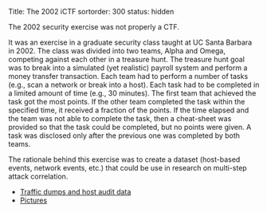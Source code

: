 Title: The 2002 iCTF
sortorder: 300
status: hidden

The 2002 security exercise was not properly a CTF.

It was an exercise in a graduate security class taught at UC Santa
Barbara in 2002. The class was divided into two teams, Alpha and
Omega, competing against each other in a treasure hunt. The treasure
hunt goal was to break into a simulated (yet realistic) payroll system
and perform a money transfer transaction.  Each team had to perform a
number of tasks (e.g., scan a network or break into a host). Each task
had to be completed in a limited amount of time (e.g., 30
minutes). The first team that achieved the task got the most
points. If the other team completed the task within the specified
time, it received a fraction of the points. If the time elapsed and
the team was not able to complete the task, then a cheat-sheet was
provided so that the task could be completed, but no points were
given. A task was disclosed only after the previous one was completed
by both teams.

The rationale behind this exercise was to create a dataset (host-based
events, network events, etc.) that could be use in research on
multi-step attack correlation.

* [Traffic dumps and host audit data](/archive/2002/dumps)
* [Pictures](/archive/2002/pictures)